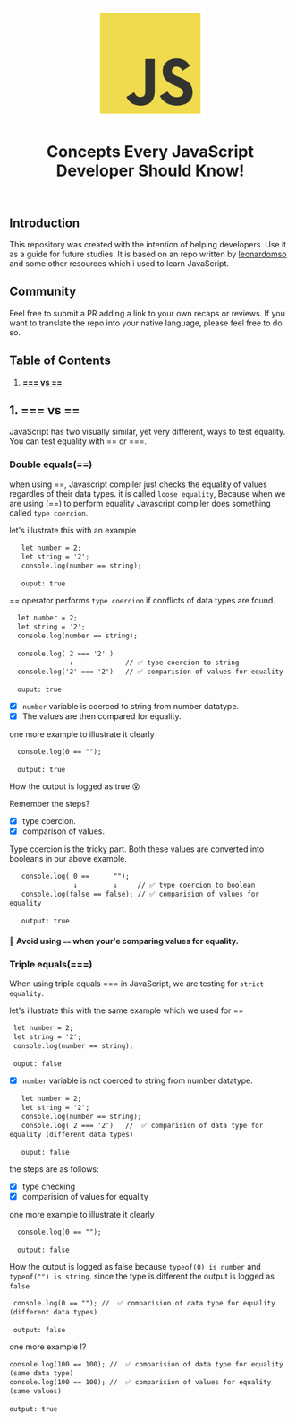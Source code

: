 ﻿<h1 align="center">
<br>
  <a href="https://github.com/leonardomso/33"><img src="https://github.com/harishsambasivam/JSconcepts/blob/master/JavaScript-logo.png" alt="Concepts Every JS Developer Should Know" width=200"></a>
  <br>
    <br>
     Concepts Every JavaScript Developer Should Know!
  <br><br>
</h1>


## Introduction

This repository was created with the intention of helping developers. Use it as a guide for future studies. It is based on an repo written by [leonardomso](https://github.com/leonardomso/33-js-concepts) and some other resources which i used to learn JavaScript.

## Community
Feel free to submit a PR adding a link to your own recaps or reviews. If you want to translate the repo into your native language, please feel free to do so.

## Table of Contents
1. **[=== vs ==](#1-===-vs-===)**

## 1. === vs ==
JavaScript has two visually similar, yet very different, ways to test equality. You can test equality with == or ===.

### Double equals(==)

 when using ==, Javascript compiler just checks the equality of values regardles of their data types. it is called `loose equality`, Because when we are using (==) to perform equality Javascript compiler does something called `type coercion`.
 
 let's illustrate this with an example
 
 ```
    let number = 2;
    let string = '2';
    console.log(number == string);
    
    ouput: true
 ```
 == operator performs `type coercion` if conflicts of data types are found.
 
  ```
    let number = 2;
    let string = '2';
    console.log(number == string);
    
    console.log( 2 === '2' )
                 ↓             // ✅ type coercion to string
    console.log('2' === '2')   // ✅ comparision of values for equality
    
    ouput: true
 ```
 -[x] `number` variable is coerced to string from number datatype.
 -[x] The values are then compared for equality.
 
 one more example to illustrate it clearly
 
 ```
   console.log(0 == "");
   
   output: true
 ```
 
 How the output is logged as true 😵
 
 Remember the steps?
 -[x] type coercion.
 -[x] comparison of values.
 
 Type coercion is the tricky part. Both these values are converted into booleans in our above example.
 
 ```
    console.log( 0 ==      "");
                 ↓         ↓     // ✅ type coercion to boolean
    console.log(false == false); // ✅ comparision of values for equality
    
    output: true
 ```
 
 #### 💩 Avoid using `==` when your'e comparing values for equality.
 
 ### Triple equals(===)
 When using triple equals === in JavaScript, we are testing for `strict equality`.
 
  let's illustrate this with the same example which we used for ==
  
   ```
    let number = 2;
    let string = '2';
    console.log(number == string);
    
    ouput: false
 ```
  - [x] `number` variable is not coerced to string from number datatype.
  
 ```
    let number = 2;
    let string = '2';
    console.log(number == string);
    console.log( 2 === '2')   //  ✅ comparision of data type for equality (different data types)
    
    ouput: false
 ```
 
 the steps are as follows:
 - [x] type checking
 - [x] comparision of values for equality
 
  one more example to illustrate it clearly
 
 ```
   console.log(0 == "");
   
   output: false
 ```
 
 How the output is logged as false because `typeof(0) is number` and `typeof("") is string`.
 since the type is different the output is logged as `false` 
 
  ```
   console.log(0 == ""); //  ✅ comparision of data type for equality  (different data types)
   
   output: false
 ```
 one more example !?
 
   ```
   console.log(100 == 100); //  ✅ comparision of data type for equality  (same data type)
   console.log(100 == 100); //  ✅ comparision of values for equality  (same values)
   
   output: true
 ```
 
 
